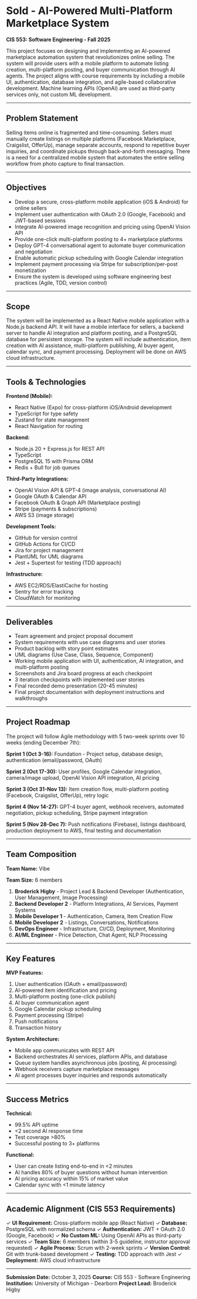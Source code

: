 # Sold - AI-Powered Multi-Platform Marketplace System

**CIS 553: Software Engineering - Fall 2025**

This project focuses on designing and implementing an AI-powered marketplace automation system that revolutionizes online selling. The system will provide users with a mobile platform to automate listing creation, multi-platform posting, and buyer communication through AI agents. The project aligns with course requirements by including a mobile UI, authentication, database integration, and agile-based collaborative development. Machine learning APIs (OpenAI) are used as third-party services only, not custom ML development.

---

## Problem Statement

Selling items online is fragmented and time-consuming. Sellers must manually create listings on multiple platforms (Facebook Marketplace, Craigslist, OfferUp), manage separate accounts, respond to repetitive buyer inquiries, and coordinate pickups through back-and-forth messaging. There is a need for a centralized mobile system that automates the entire selling workflow from photo capture to final transaction.

---

## Objectives

- Develop a secure, cross-platform mobile application (iOS & Android) for online sellers
- Implement user authentication with OAuth 2.0 (Google, Facebook) and JWT-based sessions
- Integrate AI-powered image recognition and pricing using OpenAI Vision API
- Provide one-click multi-platform posting to 4+ marketplace platforms
- Deploy GPT-4 conversational agent to automate buyer communication and negotiation
- Enable automatic pickup scheduling with Google Calendar integration
- Implement payment processing via Stripe for subscription/per-post monetization
- Ensure the system is developed using software engineering best practices (Agile, TDD, version control)

---

## Scope

The system will be implemented as a React Native mobile application with a Node.js backend API. It will have a mobile interface for sellers, a backend server to handle AI integration and platform posting, and a PostgreSQL database for persistent storage. The system will include authentication, item creation with AI assistance, multi-platform publishing, AI buyer agent, calendar sync, and payment processing. Deployment will be done on AWS cloud infrastructure.

---

## Tools & Technologies

**Frontend (Mobile):**
- React Native (Expo) for cross-platform iOS/Android development
- TypeScript for type safety
- Zustand for state management
- React Navigation for routing

**Backend:**
- Node.js 20 + Express.js for REST API
- TypeScript
- PostgreSQL 15 with Prisma ORM
- Redis + Bull for job queues

**Third-Party Integrations:**
- OpenAI Vision API & GPT-4 (image analysis, conversational AI)
- Google OAuth & Calendar API
- Facebook OAuth & Graph API (Marketplace posting)
- Stripe (payments & subscriptions)
- AWS S3 (image storage)

**Development Tools:**
- GitHub for version control
- GitHub Actions for CI/CD
- Jira for project management
- PlantUML for UML diagrams
- Jest + Supertest for testing (TDD approach)

**Infrastructure:**
- AWS EC2/RDS/ElastiCache for hosting
- Sentry for error tracking
- CloudWatch for monitoring

---

## Deliverables

- Team agreement and project proposal document
- System requirements with use case diagrams and user stories
- Product backlog with story point estimates
- UML diagrams (Use Case, Class, Sequence, Component)
- Working mobile application with UI, authentication, AI integration, and multi-platform posting
- Screenshots and Jira board progress at each checkpoint
- 3 iteration checkpoints with implemented user stories
- Final recorded demo presentation (20-45 minutes)
- Final project documentation with deployment instructions and walkthroughs

---

## Project Roadmap

The project will follow Agile methodology with 5 two-week sprints over 10 weeks (ending December 7th):

**Sprint 1 (Oct 3-16):** Foundation - Project setup, database design, authentication (email/password, OAuth)

**Sprint 2 (Oct 17-30):** User profiles, Google Calendar integration, camera/image upload, OpenAI Vision API integration, AI pricing

**Sprint 3 (Oct 31-Nov 13):** Item creation flow, multi-platform posting (Facebook, Craigslist, OfferUp), retry logic

**Sprint 4 (Nov 14-27):** GPT-4 buyer agent, webhook receivers, automated negotiation, pickup scheduling, Stripe payment integration

**Sprint 5 (Nov 28-Dec 7):** Push notifications (Firebase), listings dashboard, production deployment to AWS, final testing and documentation

---

## Team Composition

**Team Name:** Vibe

**Team Size:** 6 members

1. **Broderick Higby** - Project Lead & Backend Developer (Authentication, User Management, Image Processing)
2. **Backend Developer 2** - Platform Integrations, AI Services, Payment Systems
3. **Mobile Developer 1** - Authentication, Camera, Item Creation Flow
4. **Mobile Developer 2** - Listings, Conversations, Notifications
5. **DevOps Engineer** - Infrastructure, CI/CD, Deployment, Monitoring
6. **AI/ML Engineer** - Price Detection, Chat Agent, NLP Processing

---

## Key Features

**MVP Features:**
1. User authentication (OAuth + email/password)
2. AI-powered item identification and pricing
3. Multi-platform posting (one-click publish)
4. AI buyer communication agent
5. Google Calendar pickup scheduling
6. Payment processing (Stripe)
7. Push notifications
8. Transaction history

**System Architecture:**
- Mobile app communicates with REST API
- Backend orchestrates AI services, platform APIs, and database
- Queue system handles asynchronous jobs (posting, AI processing)
- Webhook receivers capture marketplace messages
- AI agent processes buyer inquiries and responds automatically

---

## Success Metrics

**Technical:**
- 99.5% API uptime
- <2 second AI response time
- Test coverage >80%
- Successful posting to 3+ platforms

**Functional:**
- User can create listing end-to-end in <2 minutes
- AI handles 80% of buyer questions without human intervention
- AI pricing accuracy within 15% of market value
- Calendar sync with <1 minute latency

---

## Academic Alignment (CIS 553 Requirements)

✓ **UI Requirement:** Cross-platform mobile app (React Native)
✓ **Database:** PostgreSQL with normalized schema
✓ **Authentication:** JWT + OAuth 2.0 (Google, Facebook)
✓ **No Custom ML:** Using OpenAI APIs as third-party services
✓ **Team Size:** 6 members (within 3-5 guideline, instructor approval requested)
✓ **Agile Process:** Scrum with 2-week sprints
✓ **Version Control:** Git with trunk-based development
✓ **Testing:** TDD approach with Jest
✓ **Deployment:** AWS cloud infrastructure

---

**Submission Date:** October 3, 2025
**Course:** CIS 553 - Software Engineering
**Institution:** University of Michigan - Dearborn
**Project Lead:** Broderick Higby
